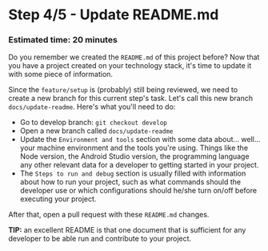 # Step 4/5 - Update README.md

### Estimated time: 20 minutes

Do you remember we created the `README.md` of this project before? Now that you have a project created on your technology stack, it's time to update it with some piece of information.

Since the `feature/setup` is (probably) still being reviewed, we need to create a new branch for this current step's task. Let's call this new branch `docs/update-readme`. Here's what you'll need to do:

- Go to develop branch: `git checkout develop`
- Open a new branch called `docs/update-readme`
- Update the `Environment and tools` section with some data about... well... your machine environment and the tools you're using. Things like the Node version, the Android Studio version, the programming language any other relevant data for a developer to getting started in your project.
- The `Steps to run and debug` section is usually filled with information about how to run your project, such as what commands should the developer use or which configurations should he/she turn on/off before executing your project.

After that, open a pull request with these `README.md` changes.

**TIP:** an excellent README is that one document that is sufficient for any developer to be able run and contribute to your project.